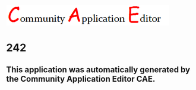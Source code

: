 ![CAE](https://github.com/GHProjectsTest/CAE-Deployment-Temp/blob/master/img/logo.png)  

242
===================


This application was automatically generated by the Community Application Editor CAE.  
---------------
